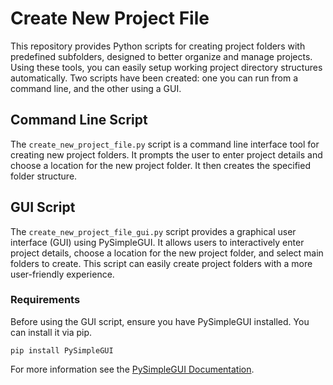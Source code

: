 # Create New Project File

This repository provides Python scripts for creating project folders with predefined subfolders, designed to better organize and manage projects. Using these tools, you can easily setup working project directory structures automatically. Two scripts have been created: one you can run from a command line, and the other using a GUI.

## Command Line Script

The `create_new_project_file.py` script is a command line interface tool for creating new project folders. It prompts the user to enter project details and choose a location for the new project folder. It then creates the specified folder structure.

## GUI Script

The `create_new_project_file_gui.py` script provides a graphical user interface (GUI) using PySimpleGUI. It allows users to interactively enter project details, choose a location for the new project folder, and select main folders to create. This script can easily create project folders with a more user-friendly experience.

### Requirements
Before using the GUI script, ensure you have PySimpleGUI installed. You can install it via pip.

`pip install PySimpleGUI`

For more information see the [PySimpleGUI Documentation](https://docs.pysimplegui.com/en/latest/).